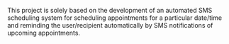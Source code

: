 This project is solely based on the development of an automated SMS scheduling system for scheduling appointments for a particular date/time and reminding the user/recipient automatically by SMS notifications of upcoming appointments.
